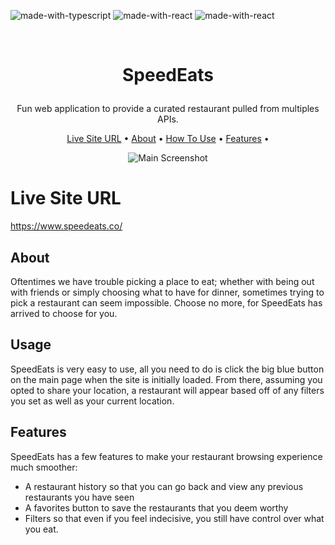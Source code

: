 ![made-with-typescript](https://img.shields.io/badge/Typescript-blue) ![made-with-react](https://img.shields.io/badge/React-red) ![made-with-react](https://img.shields.io/badge/Next.js-black)

<br />
<h1>
<p align="center">
  SpeedEats
</h1>
 <p align="center">
   Fun web application to provide a curated restaurant pulled from multiples APIs.
    <br />
</p>
<p align="center">
  <a href="#live-site-url">Live Site URL</a> •
  <a href="#about">About</a> •
  <a href="#usage">How To Use</a> •
  <a href="#features">Features</a> •
</p>

<p align="center">
  <img src="https://raw.githubusercontent.com/SamirOsAbdalla/speed-eats/main/public/screenshot-main.png" alt="Main Screenshot">
</h1> 

# Live Site URL
https://www.speedeats.co/

## About
Oftentimes we have trouble picking a place to eat; whether with being out with friends or 
simply choosing what to have for dinner, sometimes trying to pick a restaurant can seem 
impossible. Choose no more, for SpeedEats has arrived to choose for you. 

## Usage
SpeedEats is very easy to use, all you need to do is click the big blue button on the main page
when the site is initially loaded. From there, assuming you opted to share your location, a 
restaurant will appear based off of any filters you set as well as your current location.

## Features
SpeedEats has a few features to make your restaurant browsing experience much smoother:
- A restaurant history so that you can go back and view any previous restaurants you have seen
- A favorites button to save the restaurants that you deem worthy
- Filters so that even if you feel indecisive, you still have control over what you eat.


